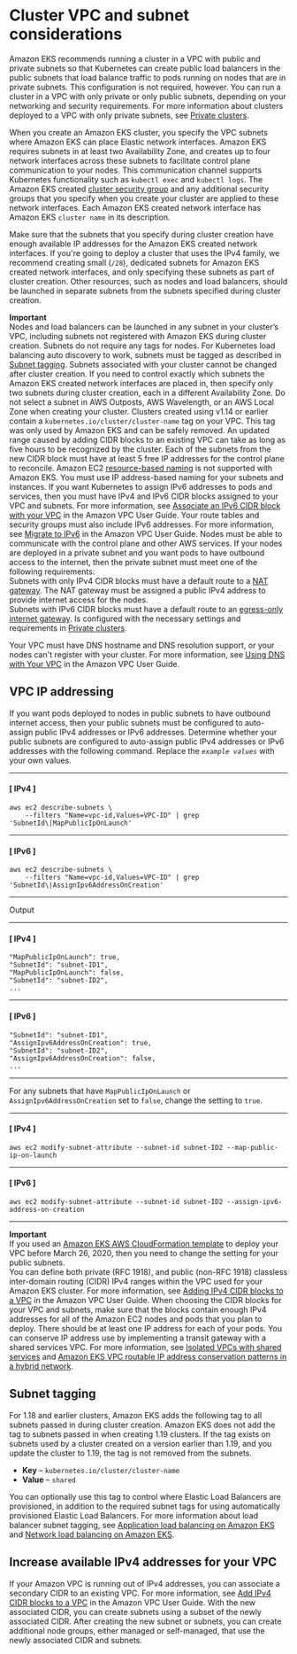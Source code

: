 # Cluster VPC and subnet considerations<a name="network_reqs"></a>

Amazon EKS recommends running a cluster in a VPC with public and private subnets so that Kubernetes can create public load balancers in the public subnets that load balance traffic to pods running on nodes that are in private subnets\. This configuration is not required, however\. You can run a cluster in a VPC with only private or only public subnets, depending on your networking and security requirements\. For more information about clusters deployed to a VPC with only private subnets, see [Private clusters](private-clusters.md)\. 

When you create an Amazon EKS cluster, you specify the VPC subnets where Amazon EKS can place Elastic network interfaces\. Amazon EKS requires subnets in at least two Availability Zone, and creates up to four network interfaces across these subnets to facilitate control plane communication to your nodes\. This communication channel supports Kubernetes functionality such as `kubectl exec` and `kubectl logs`\. The Amazon EKS created [cluster security group](sec-group-reqs.md#cluster-sg) and any additional security groups that you specify when you create your cluster are applied to these network interfaces\. Each Amazon EKS created network interface has Amazon EKS `cluster name` in its description\.

Make sure that the subnets that you specify during cluster creation have enough available IP addresses for the Amazon EKS created network interfaces\. If you're going to deploy a cluster that uses the IPv4 family, we recommend creating small \(`/28`\), dedicated subnets for Amazon EKS created network interfaces, and only specifying these subnets as part of cluster creation\. Other resources, such as nodes and load balancers, should be launched in separate subnets from the subnets specified during cluster creation\.

**Important**  
Nodes and load balancers can be launched in any subnet in your cluster’s VPC, including subnets not registered with Amazon EKS during cluster creation\. Subnets do not require any tags for nodes\. For Kubernetes load balancing auto discovery to work, subnets must be tagged as described in [Subnet tagging](#vpc-subnet-tagging)\. 
Subnets associated with your cluster cannot be changed after cluster creation\. If you need to control exactly which subnets the Amazon EKS created network interfaces are placed in, then specify only two subnets during cluster creation, each in a different Availability Zone\.
Do not select a subnet in AWS Outposts, AWS Wavelength, or an AWS Local Zone when creating your cluster\.
Clusters created using v1\.14 or earlier contain a `kubernetes.io/cluster/cluster-name` tag on your VPC\. This tag was only used by Amazon EKS and can be safely removed\.
An updated range caused by adding CIDR blocks to an existing VPC can take as long as five hours to be recognized by the cluster\. Each of the subnets from the new CIDR block must have at least 5 free IP addresses for the control plane to reconcile.
Amazon EC2 [resource\-based naming](https://docs.aws.amazon.com/AWSEC2/latest/UserGuide/ec2-instance-naming.html#instance-naming-rbn) is not supported with Amazon EKS\. You must use IP address\-based naming for your subnets and instances\.
If you want Kubernetes to assign IPv6 addresses to pods and services, then you must have IPv4 and IPv6 CIDR blocks assigned to your VPC and subnets\. For more information, see [Associate an IPv6 CIDR block with your VPC](https://docs.aws.amazon.com/vpc/latest/userguide/working-with-vpcs.html#vpc-associate-ipv6-cidr) in the Amazon VPC User Guide\. Your route tables and security groups must also include IPv6 addresses\. For more information, see [Migrate to IPv6](https://docs.aws.amazon.com/vpc/latest/userguide/vpc-migrate-ipv6.html) in the Amazon VPC User Guide\.
Nodes must be able to communicate with the control plane and other AWS services\. If your nodes are deployed in a private subnet and you want pods to have outbound access to the internet, then the private subnet must meet one of the following requirements:   
Subnets with only IPv4 CIDR blocks must have a default route to a [NAT gateway](https://docs.aws.amazon.com/vpc/latest/userguide/vpc-nat-gateway.html)\. The NAT gateway must be assigned a public IPv4 address to provide internet access for the nodes\.  
Subnets with IPv6 CIDR blocks must have a default route to an [egress\-only internet gateway](https://docs.aws.amazon.com/vpc/latest/userguide/egress-only-internet-gateway.html)\.
Is configured with the necessary settings and requirements in [Private clusters](private-clusters.md)\.

Your VPC must have DNS hostname and DNS resolution support, or your nodes can't register with your cluster\. For more information, see [Using DNS with Your VPC](https://docs.aws.amazon.com/vpc/latest/userguide/vpc-dns.html) in the Amazon VPC User Guide\. 

## VPC IP addressing<a name="vpc-cidr"></a>

If you want pods deployed to nodes in public subnets to have outbound internet access, then your public subnets must be configured to auto\-assign public IPv4 addresses or IPv6 addresses\. Determine whether your public subnets are configured to auto\-assign public IPv4 addresses or IPv6 addresses with the following command\. Replace the *`example values`* with your own values\. 

------
#### [ IPv4 ]

```
aws ec2 describe-subnets \
    --filters "Name=vpc-id,Values=VPC-ID" | grep 'SubnetId\|MapPublicIpOnLaunch'
```

------
#### [ IPv6 ]

```
aws ec2 describe-subnets \
    --filters "Name=vpc-id,Values=VPC-ID" | grep 'SubnetId\|AssignIpv6AddressOnCreation'
```

------

Output

------
#### [ IPv4 ]

```
"MapPublicIpOnLaunch": true,
"SubnetId": "subnet-ID1",
"MapPublicIpOnLaunch": false,
"SubnetId": "subnet-ID2",
...
```

------
#### [ IPv6 ]

```
"SubnetId": "subnet-ID1",
"AssignIpv6AddressOnCreation": true,
"SubnetId": "subnet-ID2",
"AssignIpv6AddressOnCreation": false,
...
```

------

For any subnets that have `MapPublicIpOnLaunch` or `AssignIpv6AddressOnCreation` set to `false`, change the setting to `true`\.

------
#### [ IPv4 ]

```
aws ec2 modify-subnet-attribute --subnet-id subnet-ID2 --map-public-ip-on-launch 
```

------
#### [ IPv6 ]

```
aws ec2 modify-subnet-attribute --subnet-id subnet-ID2 --assign-ipv6-address-on-creation
```

------

**Important**  
If you used an [Amazon EKS AWS CloudFormation template](creating-a-vpc.md) to deploy your VPC before March 26, 2020, then you need to change the setting for your public subnets\.   
You can define both private \(RFC 1918\), and public \(non\-RFC 1918\) classless inter\-domain routing \(CIDR\) IPv4 ranges within the VPC used for your Amazon EKS cluster\. For more information, see [Adding IPv4 CIDR blocks to a VPC](https://docs.aws.amazon.com/vpc/latest/userguide/VPC_Subnets.html#vpc-resize) in the Amazon VPC User Guide\. When choosing the CIDR blocks for your VPC and subnets, make sure that the blocks contain enough IPv4 addresses for all of the Amazon EC2 nodes and pods that you plan to deploy\. There should be at least one IP address for each of your pods\. You can conserve IP address use by implementing a transit gateway with a shared services VPC\. For more information, see [Isolated VPCs with shared services](https://docs.aws.amazon.com/vpc/latest/tgw/transit-gateway-isolated-shared.html) and [Amazon EKS VPC routable IP address conservation patterns in a hybrid network](http://aws.amazon.com/blogs/containers/eks-vpc-routable-ip-address-conservation/)\.

## Subnet tagging<a name="vpc-subnet-tagging"></a>

For 1\.18 and earlier clusters, Amazon EKS adds the following tag to all subnets passed in during cluster creation\. Amazon EKS does not add the tag to subnets passed in when creating 1\.19 clusters\. If the tag exists on subnets used by a cluster created on a version earlier than 1\.19, and you update the cluster to 1\.19, the tag is not removed from the subnets\.
+ **Key** – `kubernetes.io/cluster/cluster-name`
+ **Value** – `shared`

You can optionally use this tag to control where Elastic Load Balancers are provisioned, in addition to the required subnet tags for using automatically provisioned Elastic Load Balancers\. For more information about load balancer subnet tagging, see [Application load balancing on Amazon EKS](alb-ingress.md) and [Network load balancing on Amazon EKS](network-load-balancing.md)\.

## Increase available IPv4 addresses for your VPC<a name="vpc-increase-ip-addresses"></a>

If your Amazon VPC is running out of IPv4 addresses, you can associate a secondary CIDR to an existing VPC\. For more information, see [Add IPv4 CIDR blocks to a VPC](https://docs.aws.amazon.com/vpc/latest/userguide/VPC_Subnets.html#vpc-resize) in the Amazon VPC User Guide\. With the new associated CIDR, you can create subnets using a subset of the newly associated CIDR\. After creating the new subnet or subnets, you can create additional node groups, either managed or self\-managed, that use the newly associated CIDR and subnets\.
